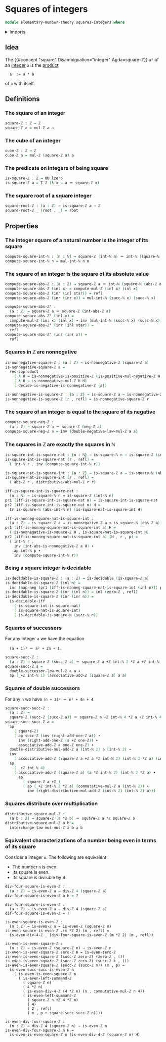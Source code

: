 # Squares of integers

```agda
module elementary-number-theory.squares-integers where
```

<details><summary>Imports</summary>

```agda
open import elementary-number-theory.absolute-value-integers
open import elementary-number-theory.addition-integers
open import elementary-number-theory.addition-natural-numbers
open import elementary-number-theory.integers
open import elementary-number-theory.multiplication-integers
open import elementary-number-theory.multiplication-natural-numbers
open import elementary-number-theory.multiplication-positive-and-negative-integers
open import elementary-number-theory.natural-numbers
open import elementary-number-theory.nonnegative-integers
open import elementary-number-theory.parity-integers
open import elementary-number-theory.positive-and-negative-integers
open import elementary-number-theory.positive-integers
open import elementary-number-theory.squares-natural-numbers

open import foundation.action-on-identifications-functions
open import foundation.coproduct-types
open import foundation.decidable-types
open import foundation.dependent-pair-types
open import foundation.identity-types
open import foundation.logical-equivalences
open import foundation.negation
open import foundation.unit-type
open import foundation.universe-levels

open import foundation-core.cartesian-product-types
open import foundation-core.transport-along-identifications
```

</details>

## Idea

The {{#concept "square" Disambiguation="integer" Agda=square-ℤ}} `a²` of an
[integer](elementary-number-theory.integers.md) `a` is the
[product](elementary-number-theory.multiplication-natural-numbers.md)

```text
  a² := a * a
```

of `a` with itself.

## Definitions

### The square of an integer

```agda
square-ℤ : ℤ → ℤ
square-ℤ a = mul-ℤ a a
```

### The cube of an integer

```agda
cube-ℤ : ℤ → ℤ
cube-ℤ a = mul-ℤ (square-ℤ a) a
```

### The predicate on integers of being square

```agda
is-square-ℤ : ℤ → UU lzero
is-square-ℤ a = Σ ℤ (λ x → a ＝ square-ℤ x)
```

### The square root of a square integer

```agda
square-root-ℤ : (a : ℤ) → is-square-ℤ a → ℤ
square-root-ℤ _ (root , _) = root
```

## Properties

### The integer square of a natural number is the integer of its square

```agda
compute-square-int-ℕ : (n : ℕ) → square-ℤ (int-ℕ n) ＝ int-ℕ (square-ℕ n)
compute-square-int-ℕ n = mul-int-ℕ n n
```

### The square of an integer is the square of its absolute value

```agda
compute-square-abs-ℤ : (a : ℤ) → square-ℤ a ＝ int-ℕ (square-ℕ (abs-ℤ a))
compute-square-abs-ℤ (inl x) = compute-mul-ℤ (inl x) (inl x)
compute-square-abs-ℤ (inr (inl star)) = refl
compute-square-abs-ℤ (inr (inr x)) = mul-int-ℕ (succ-ℕ x) (succ-ℕ x)

compute-square-abs-ℤ' :
  (a : ℤ) → square-ℤ a ＝ square-ℤ (int-abs-ℤ a)
compute-square-abs-ℤ' (inl x) =
  compute-mul-ℤ (inl x) (inl x) ∙ inv (mul-int-ℕ (succ-ℕ x) (succ-ℕ x))
compute-square-abs-ℤ' (inr (inl star)) =
  refl
compute-square-abs-ℤ' (inr (inr x)) =
  refl
```

### Squares in ℤ are nonnegative

```agda
is-nonnegative-square-ℤ : (a : ℤ) → is-nonnegative-ℤ (square-ℤ a)
is-nonnegative-square-ℤ a =
  rec-coproduct
    ( λ H → is-nonnegative-is-positive-ℤ (is-positive-mul-negative-ℤ H H))
    ( λ H → is-nonnegative-mul-ℤ H H)
    ( decide-is-negative-is-nonnegative-ℤ {a})

is-nonnegative-is-square-ℤ : {a : ℤ} → is-square-ℤ a → is-nonnegative-ℤ a
is-nonnegative-is-square-ℤ (r , refl) = is-nonnegative-square-ℤ r
```

### The square of an integer is equal to the square of its negative

```agda
compute-square-neg-ℤ :
  (a : ℤ) → square-ℤ a ＝ square-ℤ (neg-ℤ a)
compute-square-neg-ℤ a = inv (double-negative-law-mul-ℤ a a)
```

### The squares in ℤ are exactly the squares in ℕ

```agda
is-square-int-is-square-nat : {n : ℕ} → is-square-ℕ n → is-square-ℤ (int-ℕ n)
is-square-int-is-square-nat (r , refl) =
  ( int-ℕ r , inv (compute-square-int-ℕ r))

is-square-nat-is-square-int : {a : ℤ} → is-square-ℤ a → is-square-ℕ (abs-ℤ a)
is-square-nat-is-square-int (r , refl) =
  ( abs-ℤ r , distributive-abs-mul-ℤ r r)

iff-is-square-int-is-square-nat :
  (n : ℕ) → is-square-ℕ n ↔ is-square-ℤ (int-ℕ n)
pr1 (iff-is-square-int-is-square-nat n) = is-square-int-is-square-nat
pr2 (iff-is-square-int-is-square-nat n) H =
  tr is-square-ℕ (abs-int-ℕ n) (is-square-nat-is-square-int H)

iff-is-nonneg-square-nat-is-square-int :
  (a : ℤ) → is-square-ℤ a ↔ is-nonnegative-ℤ a × is-square-ℕ (abs-ℤ a)
pr1 (iff-is-nonneg-square-nat-is-square-int a) H =
  ( is-nonnegative-is-square-ℤ H , is-square-nat-is-square-int H)
pr2 (iff-is-nonneg-square-nat-is-square-int a) (H , r , p) =
  ( int-ℕ r ,
    inv (int-abs-is-nonnegative-ℤ a H) ∙
    ap int-ℕ p ∙
    inv (compute-square-int-ℕ r))
```

### Being a square integer is decidable

```agda
is-decidable-is-square-ℤ : (a : ℤ) → is-decidable (is-square-ℤ a)
is-decidable-is-square-ℤ (inl n) =
  inr (map-neg (pr1 (iff-is-nonneg-square-nat-is-square-int (inl n))) pr1)
is-decidable-is-square-ℤ (inr (inl n)) = inl (zero-ℤ , refl)
is-decidable-is-square-ℤ (inr (inr n)) =
  is-decidable-iff
    ( is-square-int-is-square-nat)
    ( is-square-nat-is-square-int)
    ( is-decidable-is-square-ℕ (succ-ℕ n))
```

### Squares of successors

For any integer `a` we have the equation

```text
  (a + 1)² ＝ a² + 2a + 1.
```

```agda
square-succ-ℤ :
  (a : ℤ) → square-ℤ (succ-ℤ a) ＝ square-ℤ a +ℤ int-ℕ 2 *ℤ a +ℤ int-ℕ 1
square-succ-ℤ a =
  double-successor-law-mul-ℤ a a ∙
  ap (_+ℤ int-ℕ 1) (associative-add-ℤ (square-ℤ a) a a)
```

### Squares of double successors

For any `n` we have `(n + 2)² ＝ n² + 4n + 4`

```agda
square-succ-succ-ℤ :
  (a : ℤ) →
  square-ℤ (succ-ℤ (succ-ℤ a)) ＝ square-ℤ a +ℤ int-ℕ 4 *ℤ a +ℤ int-ℕ 4
square-succ-succ-ℤ a =
  ap
    ( square-ℤ)
    ( ap succ-ℤ (inv (right-add-one-ℤ a)) ∙
      inv (right-add-one-ℤ (a +ℤ one-ℤ)) ∙
      associative-add-ℤ a one-ℤ one-ℤ) ∙
  double-distributive-mul-add-ℤ a (int-ℕ 2) a (int-ℕ 2) ∙
  inv
    ( associative-add-ℤ (square-ℤ a +ℤ a *ℤ int-ℕ 2) (int-ℕ 2 *ℤ a) (int-ℕ 4)) ∙
  ap
    ( _+ℤ int-ℕ 4)
    ( associative-add-ℤ (square-ℤ a) (a *ℤ int-ℕ 2) (int-ℕ 2 *ℤ a) ∙
      ap
        ( square-ℤ a +ℤ_)
        ( ap (_+ℤ int-ℕ 2 *ℤ a) (commutative-mul-ℤ a (int-ℕ 2)) ∙
          inv (right-distributive-mul-add-ℤ (int-ℕ 2) (int-ℕ 2) a)))
```

### Squares distribute over multiplication

```agda
distributive-square-mul-ℤ :
  (a b : ℤ) → square-ℤ (a *ℤ b) ＝ square-ℤ a *ℤ square-ℤ b
distributive-square-mul-ℤ a b =
  interchange-law-mul-mul-ℤ a b a b
```

### Equivalent characterizations of a number being even in terms of its square

Consider a integer `n`. The following are equivalent:

- The number `n` is even.
- Its square is even.
- Its square is divisible by 4.

```agda
div-four-square-is-even-ℤ :
  (a : ℤ) → is-even-ℤ a → div-ℤ 4 (square-ℤ a)
div-four-square-is-even-ℤ a H = ?
```

```text
div-four-square-is-even-ℤ :
  (a : ℤ) → is-even-ℤ a → div-ℤ 4 (square-ℤ a)
dif-four-square-is-even-ℤ = ?

is-even-square-is-even-ℤ :
  (n : ℤ) → is-even-ℤ n → is-even-ℤ (square-ℤ n)
is-even-square-is-even-ℤ .(m *ℤ 2) (m , refl) =
  is-even-div-4-ℤ _ (div-four-square-is-even-ℤ (m *ℤ 2) (m , refl))

is-even-is-even-square-ℤ :
  (n : ℤ) → is-even-ℤ (square-ℤ n) → is-even-ℤ n
is-even-is-even-square-ℤ zero-ℤ H = is-even-zero-ℤ
is-even-is-even-square-ℤ (succ-ℤ zero-ℤ) (zero-ℤ , ())
is-even-is-even-square-ℤ (succ-ℤ zero-ℤ) (succ-ℤ k , ())
is-even-is-even-square-ℤ (succ-ℤ (succ-ℤ n)) (m , p) =
  is-even-succ-succ-is-even-ℤ n
    ( is-even-is-even-square-ℤ n
      ( is-even-left-summand-ℤ
        ( square-ℤ n)
        ( 4 *ℤ n)
        ( is-even-div-4-ℤ (4 *ℤ n) (n , commutative-mul-ℤ n 4))
        ( is-even-left-summand-ℤ
          ( square-ℤ n +ℤ 4 *ℤ n)
          ( 4)
          ( 2 , refl)
          ( m , p ∙ square-succ-succ-ℤ n))))

is-even-div-four-square-ℤ :
  (n : ℤ) → div-ℤ 4 (square-ℤ n) → is-even-ℤ n
is-even-div-four-square-ℤ n H =
  is-even-is-even-square-ℤ n (is-even-div-4-ℤ (square-ℤ n) H)
```
